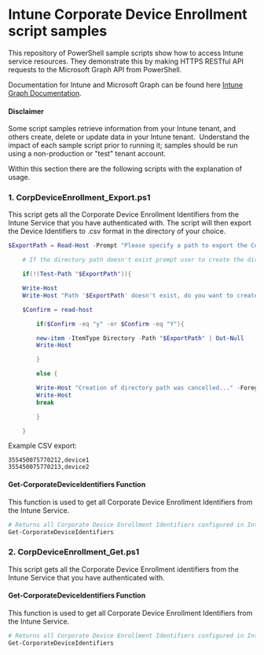 # Intune Corporate Device Enrollment script samples

This repository of PowerShell sample scripts show how to access Intune service resources.  They demonstrate this by making HTTPS RESTful API requests to the Microsoft Graph API from PowerShell.

Documentation for Intune and Microsoft Graph can be found here [Intune Graph Documentation](https://developer.microsoft.com/en-us/graph/docs/api-reference/beta/resources/intune_graph_overview).

#### Disclaimer
Some script samples retrieve information from your Intune tenant, and others create, delete or update data in your Intune tenant.  Understand the impact of each sample script prior to running it; samples should be run using a non-production or "test" tenant account. 

Within this section there are the following scripts with the explanation of usage.

### 1. CorpDeviceEnrollment_Export.ps1
This script gets all the Corporate Device Enrollment Identifiers from the Intune Service that you have authenticated with. The script will then export the Device Identifiers to .csv format in the directory of your choice.

```PowerShell
$ExportPath = Read-Host -Prompt "Please specify a path to export the Corporate Device Identifiers to e.g. C:\IntuneOutput"

    # If the directory path doesn't exist prompt user to create the directory

    if(!(Test-Path "$ExportPath")){

    Write-Host
    Write-Host "Path '$ExportPath' doesn't exist, do you want to create this directory? Y or N?" -ForegroundColor Yellow

    $Confirm = read-host

        if($Confirm -eq "y" -or $Confirm -eq "Y"){

        new-item -ItemType Directory -Path "$ExportPath" | Out-Null
        Write-Host

        }

        else {

        Write-Host "Creation of directory path was cancelled..." -ForegroundColor Red
        Write-Host
        break

        }

    }
```
Example CSV export:
```CSV
355450075770212,device1
355450075770213,device2
```

#### Get-CorporateDeviceIdentifiers Function
This function is used to get all Corporate Device Enrollment Identifiers from the Intune Service.

```PowerShell
# Returns all Corporate Device Enrollment Identifiers configured in Intune
Get-CorporateDeviceIdentifiers
```

### 2. CorpDeviceEnrollment_Get.ps1
This script gets all the Corporate Device Enrollment identifiers from the Intune Service that you have authenticated with.

#### Get-CorporateDeviceIdentifiers Function
This function is used to get all Corporate Device Enrollment Identifiers from the Intune Service.

```PowerShell
# Returns all Corporate Device Enrollment Identifiers configured in Intune
Get-CorporateDeviceIdentifiers

```
